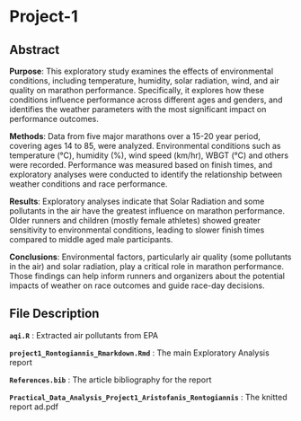 # Project-1

## Abstract

**Purpose**: This exploratory study examines the effects of environmental conditions, including temperature, humidity, solar radiation, wind, and air quality on marathon performance. Specifically, it explores how these conditions influence performance across different ages and genders, and identifies the weather parameters with the most significant impact on performance outcomes.

**Methods**: Data from five major marathons over a 15-20 year period, covering ages 14 to 85, were analyzed. Environmental conditions such as temperature (°C), humidity (%), wind speed (km/hr), WBGT (°C) and others were recorded. Performance was measured based on finish times, and exploratory analyses were conducted to identify the relationship between weather conditions and race performance.

**Results**: Exploratory analyses indicate that Solar Radiation and some pollutants in the air have the greatest influence on marathon performance. Older runners and children (mostly female athletes) showed greater sensitivity to environmental conditions, leading to slower finish times compared to middle aged male participants.

**Conclusions**: Environmental factors, particularly air quality (some pollutants in the air) and solar radiation, play a critical role in marathon performance. Those findings can help inform runners and organizers about the potential impacts of weather on race outcomes and guide race-day decisions.

## File Description

**`aqi.R`** : Extracted air pollutants from EPA

**`project1_Rontogiannis_Rmarkdown.Rmd`** : The main Exploratory Analysis report

**`References.bib`** : The article bibliography for the report

**`Practical_Data_Analysis_Project1_Aristofanis_Rontogiannis`** : The knitted report ad.pdf
